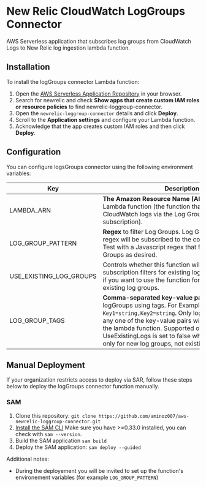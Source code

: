 # New Relic CloudWatch LogGroups Connector

AWS Serverless application that subscribes log groups from CloudWatch Logs to New Relic log ingestion lambda function.

## Installation

To install the logGroups connector Lambda function:

1. Open the [AWS Serverless Application Repository](https://serverlessrepo.aws.amazon.com/applications) in your browser.
2. Search for newrelic and check **Show apps that create custom IAM roles or resource policies** to find newrelic-loggroup-connector.
3. Open the `newrelic-loggroup-connector` details and click **Deploy**.
4. Scroll to the **Application settings** and configure your Lambda function.
5. Acknowledge that the app creates custom IAM roles and then click **Deploy**.

## Configuration

You can configure logsGroups connector using the following environment variables:

Key|Description|Value|
-|-|-|
LAMBDA_ARN | **The Amazon Resource Name (ARN)** of the target Lambda function (the function that will receive CloudWatch logs via the Log Group subscription).&nbsp;&nbsp;&nbsp;&nbsp;&nbsp;&nbsp;&nbsp;&nbsp;&nbsp;&nbsp;&nbsp;&nbsp;&nbsp;&nbsp;&nbsp;&nbsp;&nbsp;&nbsp;&nbsp;&nbsp;&nbsp;&nbsp;&nbsp;&nbsp;&nbsp;&nbsp;&nbsp;&nbsp;&nbsp;&nbsp;&nbsp;&nbsp;&nbsp;&nbsp;&nbsp;&nbsp;&nbsp;&nbsp;&nbsp;&nbsp;&nbsp;&nbsp;&nbsp;&nbsp;&nbsp;&nbsp;&nbsp;&nbsp;&nbsp;&nbsp;&nbsp;&nbsp;&nbsp;&nbsp;&nbsp;&nbsp;&nbsp;&nbsp;&nbsp;&nbsp;&nbsp;&nbsp;&nbsp;&nbsp;&nbsp;&nbsp;&nbsp;&nbsp;&nbsp;&nbsp;&nbsp;&nbsp;| Default: `arn:aws:lambda:us-east-1:830139413159:function:newrelic-log-ingestion`
LOG_GROUP_PATTERN | **Regex** to filter Log Groups. Log Groups that match the regex will be subscribed to the connector. Replace Test with a  Javascript regex that filters your Log Groups as desired. | Default: `Test`
USE_EXISTING_LOG_GROUPS|Controls whether this function will be used to create subscription filters for existing log groups. Select **True** if you want to use the function for subscribing to the existing log groups.|Default: `false`|
LOG_GROUP_TAGS|**Comma-separated key-value pairs** for filtering logGroups using tags. For Example, `Key1=string,Key2=string`. Only log groups that match any one of the key-value pairs will be subscribed to the lambda function. Supported only when UseExistingLogs is set to false which means it works only for new log groups, not existing log groups.|Default: `''`|


## Manual Deployment

If your organization restricts access to deploy via SAR, follow these steps below to deploy the logGroups connector function manually.

### SAM

1. Clone this repository: `git clone https://github.com/aminoz007/aws-newrelic-loggroup-connector.git`
2. [Install the SAM CLI](https://docs.aws.amazon.com/serverless-application-model/latest/developerguide/serverless-sam-cli-install.html) Make sure you have >=0.33.0 installed, you can check with `sam --version`.
3. Build the SAM application `sam build`
4. Deploy the SAM application: `sam deploy --guided`

Additional notes:

* During the deployement you will be invited to set up the function's environement variables (for example `LOG_GROUP_PATTERN`)
